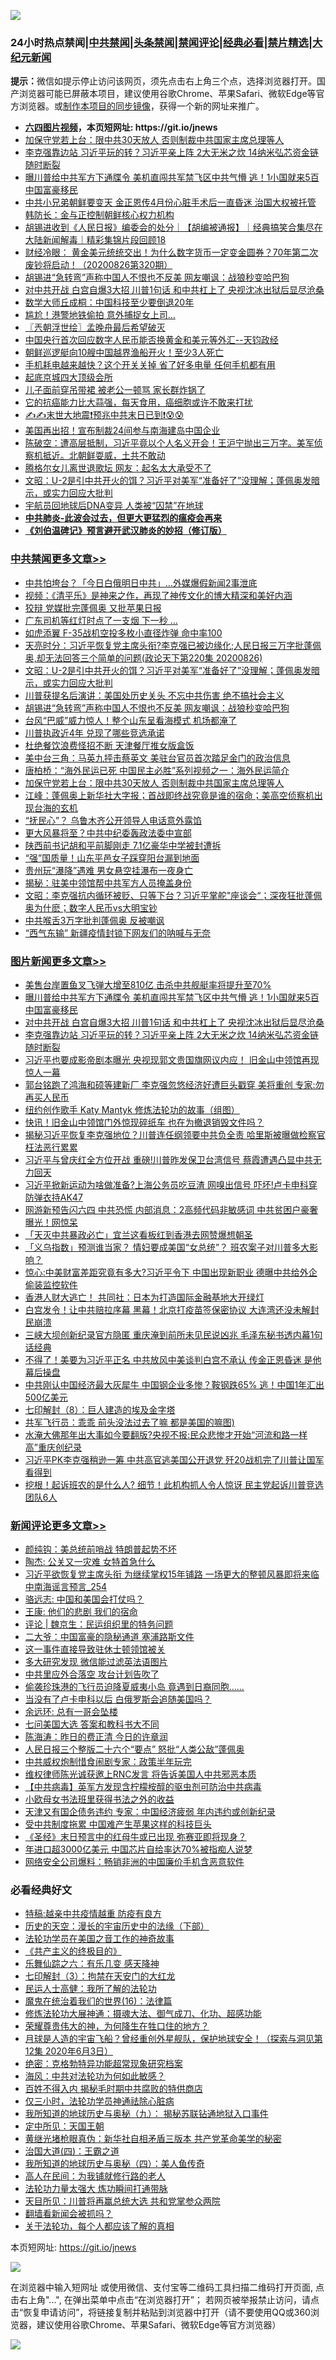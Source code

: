 ![](https://raw.githubusercontent.com/fqnews/bnews/master/64photo/fqnews-qr.jpg)

<div id="tt">
<h3>24小时热点禁闻|<a href="#%E4%B8%AD%E5%85%B1%E7%A6%81%E9%97%BB%E6%9B%B4%E5%A4%9A%E6%96%87%E7%AB%A0">中共禁闻</a>|<a href="#%E5%9B%BE%E7%89%87%E6%96%B0%E9%97%BB%E6%9B%B4%E5%A4%9A%E6%96%87%E7%AB%A0">头条禁闻</a>|<a href="#%E6%96%B0%E9%97%BB%E8%AF%84%E8%AE%BA%E6%9B%B4%E5%A4%9A%E6%96%87%E7%AB%A0">禁闻评论|<a href="#%E5%BF%85%E7%9C%8B%E7%BB%8F%E5%85%B8%E5%A5%BD%E6%96%87">经典必看|<a href="/video.md#%E7%A6%81%E7%89%87%E7%B2%BE%E9%80%89">禁片精选</a>|<a href="https://github.com/fqnews/djy/blob/master/gb/nf1351518.md#1">大纪元新闻</a></h3>
<div><b>提示：</b>微信如提示停止访问该网页，须先点击右上角三个点，选择浏览器打开。国产浏览器可能已屏蔽本项目，建议使用谷歌Chrome、苹果Safari、微软Edge等官方浏览器。或<a href="https://github.com/fqnews/bnews/blob/master/%E5%88%B6%E4%BD%9Cgit%E7%A6%81%E9%97%BB%E9%95%9C%E5%83%8F.md">制作本项目的同步镜像</a>，获得一个新的网址来推广。</div>
<ul>
<li><b><a href="http://d1.bdrive.tk/64.mp4" target="_blank">六四图片视频</a>，本页短网址: https://git.io/jnews</b></li>
<li><a href="/cbnews/20200826/1386039.md">加保守党若上台：限中共30天放人 否则制裁中共国家主席总理等人</a></li>
<li><a href="/topimagenews/20200826/1386158.md">李克强靠边站 习近平玩的转？习近平亲上阵 2大无米之炊 14纳米弘芯资金链随时断裂</a></li>
<li><a href="/topimagenews/20200827/1386288.md">曝川普给中共军方下通牒令 美机直闯共军禁飞区中共气懵 逃！1小国就来5百中国富豪移民</a></li>
<li><a href="/comments/20200826/1386062.md">中共小兄弟朝鲜要变天 金正恩传4月份心脏手术后一直昏迷 治国大权被托管 韩防长：金与正控制朝鲜核心权力机构</a></li>
<li><a href="/bannedvideo/20200827/1386411.md">胡锡进收到《人民日报》编委会的处分｜【胡编被通报】｜经典搞笑合集尽在大陆新闻解毒｜精彩集锦片段回顾18</a></li>
<li><a href="/bannedvideo/20200826/1386042.md">财经冷眼： 黄金美元统统交出！为什么数字货币一定变金圆券？70年第二次废钞将启动！（20200826第320期）</a></li>
<li><a href="/cbnews/20200827/1386393.md">胡锡进“急转弯”声称中国人不恨也不反美 网友嘲讽：战狼秒变哈巴狗</a></li>
<li><a href="/topimagenews/20200826/1386183.md">对中共开战 白宫自爆3大招 川普1句话 和中共杠上了 央视沈冰出狱后显尽沧桑</a></li>
<li><a href="/cnnews/20200826/1386061.md">数学大师丘成桐：中国科技至少要倒退20年</a></li>
<li><a href="/cnnews/hknews/20200826/1386125.md">尴尬！港警地铁偷拍 意外捕捉女上司…</a></li>
<li><a href="/ssgc/20200827/1386373.md">〖兲朝浮世绘〗孟晚舟最后希望破灭</a></li>
<li><a href="/bannedvideo/20200826/1386168.md">中国央行首次回应数字人民币能否换黄金和美元等外汇--天钧政经</a></li>
<li><a href="/comments/20200826/1386224.md">朝鲜巡逻艇向10艘中国越界渔船开火！至少3人死亡</a></li>
<li><a href="/lifebaike/20200826/1386080.md">手机耗电越来越快？这个开关关掉 省了好多电量 任何手机都有用</a></li>
<li><a href="/ssgc/20200827/1386356.md">起底京城四大顶级会所</a></li>
<li><a href="/lifebaike/20200826/1386130.md">儿子面前穿吊带裙 被老公一顿骂 家长群炸锅了</a></li>
<li><a href="/comments/20200826/1386270.md">它的抗癌能力比大蒜强，每天食用，癌细胞或许不敢来打扰</a></li>
<li><a href="/bannedvideo/20200826/1386096.md">✍✍末世大地震❗预兆中共末日已到❗😰😰</a></li>
<li><a href="/cnnews/20200826/1386278.md">美国再出招！宣布制裁24间参与南海建岛中国企业</a></li>
<li><a href="/bannedvideo/20200827/1386374.md">陈破空：遭高层抵制，习近平竟以个人名义开会！王沪宁抛出三万字。美军侦察机抵近。北朝鲜耍威，土共不敢动</a></li>
<li><a href="/yule/20200827/1386445.md">腾格尔女儿离世退歌坛 网友：起名太大承受不了</a></li>
<li><a href="/cbnews/20200827/1386436.md">文昭：U-2是引中共开火的饵？习近平对美军“准备好了”没理解；蓬佩奥发暗示，或实力回应大批判</a></li>
<li><a href="/funmedia/20200826/1386141.md">宇航员回地球后DNA变异 人类被“囚禁”在地球</a></li>
<li><b><a href="/comments/20200211/1275071.md" target="_blank">中共肺炎-此波会过去，但更大更猛烈的瘟疫会再来</a></b></li>
<li><b><a href="/comments/20200207/1272816.md" target="_blank">《刘伯温碑记》预言避开武汉肺炎的妙招（修订版）</a></b></li>
</ul>
</div>

<div class="catlist">
<h3><a href="/cbnews/" target="_blank">中共禁闻</a><span><a href="/cbnews/" target="_blank" rel="nofollow">更多文章>></a></span></h3>
<ul>
<li><a href="/cbnews/20200827/1386587.md" target="_blank">中共怕垮台？「今日白俄明日中共」…外媒爆假新闻2事泄底</a></li>
<li><a href="/cbnews/20200827/1386098.md" target="_blank">视频：《清平乐》是神来之作，再现了神传文化的博大精深和美好内涵</a></li>
<li><a href="/cbnews/20200827/1386585.md" target="_blank">狡辩 党媒批完蓬佩奥 又批苹果日报</a></li>
<li><a href="/cbnews/20200827/1386530.md" target="_blank">广东司机等红灯时点了一支烟 下一秒 …</a></li>
<li><a href="/cbnews/20200827/1386472.md" target="_blank">如虎添翼 F-35战机空投多枚小直径炸弹 命中率100</a></li>
<li><a href="/cbnews/20200827/1386469.md" target="_blank">天亮时分：习近平恢复党主席头衔?李克强已被边缘化;人民日报三万字批蓬佩奥,却无法回答三个简单的问题(政论天下第220集 20200826)</a></li>
<li><a href="/cbnews/20200827/1386436.md" target="_blank">文昭：U-2是引中共开火的饵？习近平对美军“准备好了”没理解；蓬佩奥发暗示，或实力回应大批判</a></li>
<li><a href="/cbnews/20200827/1386394.md" target="_blank">川普获提名后演讲：美国处历史关头 不忘中共伤害 绝不搞社会主义</a></li>
<li><a href="/cbnews/20200827/1386393.md" target="_blank">胡锡进“急转弯”声称中国人不恨也不反美 网友嘲讽：战狼秒变哈巴狗</a></li>
<li><a href="/cbnews/20200827/1386392.md" target="_blank">台风“巴威”威力惊人！整个山东呈看海模式 机场都淹了</a></li>
<li><a href="/cbnews/20200827/1386346.md" target="_blank">川普执政近4年 兑现了哪些竞选承诺</a></li>
<li><a href="/cbnews/20200827/1386325.md" target="_blank">杜绝餐饮浪费怪招不断 天津餐厅推女版盒饭</a></li>
<li><a href="/cbnews/20200826/1386227.md" target="_blank">美中台三角：马英九抨击蔡英文 美驻台官员首次踏足金门的政治信息</a></li>
<li><a href="/cbnews/20200826/1386016.md" target="_blank">唐柏桥：“海外民运已死 中国民主必胜”系列视频之一：海外民运简介</a></li>
<li><a href="/cbnews/20200826/1386039.md" target="_blank">加保守党若上台：限中共30天放人 否则制裁中共国家主席总理等人</a></li>
<li><a href="/cbnews/20200826/1386022.md" target="_blank">江峰：蓬佩奥上新华社大字报；首战即终战究竟是谁的宿命；美高空侦察机出现台海的玄机</a></li>
<li><a href="/cbnews/20200826/1386013.md" target="_blank">“抚民心”？ 乌鲁木齐公开领导人电话意外露馅</a></li>
<li><a href="/cbnews/20200826/1385989.md" target="_blank">更大风暴将至？中共中纪委轰政法委中宣部</a></li>
<li><a href="/cbnews/20200826/1385947.md" target="_blank">陕西前书记胡和平前脚刚走 7.1亿豪华中学被封遭拆</a></li>
<li><a href="/cbnews/20200826/1385946.md" target="_blank">“强”国质量！山东平邑女子踩穿阳台漏到地面</a></li>
<li><a href="/cbnews/20200826/1385919.md" target="_blank">贵州玩“瀑降”遇难 男女悬空挂瀑布一夜身亡</a></li>
<li><a href="/cbnews/20200826/1385907.md" target="_blank">揭秘：驻美中领馆帮中共军方人员掩盖身份</a></li>
<li><a href="/cbnews/20200826/1385901.md" target="_blank">文昭：李克强抗内循环被贬、只等下台？习近平掌舵&quot;座谈会“；深夜狂批蓬佩奥为什麽；数字人民币vs大明宝钞</a></li>
<li><a href="/cbnews/20200826/1385885.md" target="_blank">中共喉舌3万字批判蓬佩奥 反被嘲讽</a></li>
<li><a href="/cbnews/20200826/1385863.md" target="_blank">“西气东输” 新疆疫情封锁下网友们的呐喊与无奈</a></li>

</ul>
</div>
<div class="catlist">
<h3><a href="/topimagenews/" target="_blank">图片新闻</a><span><a href="/topimagenews/" target="_blank" rel="nofollow">更多文章>></a></span></h3>
<ul>
<li><a href="/topimagenews/20200827/1386557.md" target="_blank">美售台岸置鱼叉飞弹大增至810亿 击杀中共舰艇率将提升至70%</a></li>
<li><a href="/topimagenews/20200827/1386288.md" target="_blank">曝川普给中共军方下通牒令 美机直闯共军禁飞区中共气懵 逃！1小国就来5百中国富豪移民</a></li>
<li><a href="/topimagenews/20200826/1386183.md" target="_blank">对中共开战 白宫自爆3大招 川普1句话 和中共杠上了 央视沈冰出狱后显尽沧桑</a></li>
<li><a href="/topimagenews/20200826/1386158.md" target="_blank">李克强靠边站 习近平玩的转？习近平亲上阵 2大无米之炊 14纳米弘芯资金链随时断裂</a></li>
<li><a href="/topimagenews/20200825/1385728.md" target="_blank">习近平也要成影帝剧本曝光 央视现郭文贵国旗网议内应！ 旧金山中领馆再现惊人一幕</a></li>
<li><a href="/topimagenews/20200825/1385626.md" target="_blank">郭台铭跑了鸿海和硕等建新厂 李克强忽悠经济好遭巨头戳穿 美将重创 专家:勿再买人民币</a></li>
<li><a href="/comments/20200825/1385430.md" target="_blank">纽约创作歌手 Katy Mantyk 修炼法轮功的故事（组图）</a></li>
<li><a href="/topimagenews/20200825/1385377.md" target="_blank">快讯！旧金山中领馆门外惊现碎纸车 也在为撤退销毁文件吗？</a></li>
<li><a href="/topimagenews/20200824/1385240.md" target="_blank">揭秘习近平恢复李克强地位？川普连任纲领要中共负全责 哈里斯被曝做检察官枉法恶行累累</a></li>
<li><a href="/topimagenews/20200824/1385155.md" target="_blank">习近平与曾庆红全方位开战 重磅!川普昨发保卫台湾信号 蔡霞遭遇凸显中共无力回天</a></li>
<li><a href="/topimagenews/20200824/1385133.md" target="_blank">习近平掀新运动为啥做准备?上海公务员吃豆渣 网嗅出信号 吓坏!卢卡申科穿防弹衣持AK47</a></li>
<li><a href="/topimagenews/20200823/1384619.md" target="_blank">网游新预告闪六四 中共恐慌 内部消息：2高频代码非敏感词 中共贫困户豪奢曝光！网惊呆</a></li>
<li><a href="/topimagenews/20200823/1384618.md" target="_blank">「天灭中共暴政必亡」宜兰这看板红到香港去网赞爆想朝圣</a></li>
<li><a href="/topimagenews/20200823/1384594.md" target="_blank">「义乌指数」预测谁当家？ 情妇要成美国“女总统”？ 班农案子对川普多大影响？</a></li>
<li><a href="/topimagenews/20200823/1384509.md" target="_blank">惊心:中美财富差距究竟有多大?习近平令下 中国出现新职业 德曝中共给外企偷装监控软件</a></li>
<li><a href="/topimagenews/20200823/1384412.md" target="_blank">香港人财大逃亡！ 共同社：日本为打造国际金融基地大开绿灯</a></li>
<li><a href="/topimagenews/20200823/1384229.md" target="_blank">白宫发令！让中共赔拉序幕 黑幕！北京打疫苗签保密协议 大连湾还没未解封 民崩溃</a></li>
<li><a href="/topimagenews/20200822/1384216.md" target="_blank">三峡大坝创新纪录官方隐匿 重庆淹到前所未见民说凶兆 毛泽东秘书透内幕1句话经典</a></li>
<li><a href="/topimagenews/20200822/1384172.md" target="_blank">不得了！美要为习近平正名 中共放风中美谈判白宫不承认 传金正恩昏迷 是他幕后操盘</a></li>
<li><a href="/topimagenews/20200822/1384137.md" target="_blank">中共刚认中国经济最大灰犀牛 中国钢企业多惨？鞍钢跌65% 逃！中国1年汇出500亿美元</a></li>
<li><a href="/comments/20200822/1383925.md" target="_blank">七印解封（8）：巨人建造的埃及金字塔</a></li>
<li><a href="/topimagenews/20200822/1383915.md" target="_blank">共军飞行员：乖乖 前头没法过去了嘛 都是美国的嘛图)</a></li>
<li><a href="/topimagenews/20200821/1383668.md" target="_blank">水淹大佛那年出大事如今要翻版?央视不报:民众悲惨才开始“河流和路一样高”重庆创纪录</a></li>
<li><a href="/topimagenews/20200821/1383595.md" target="_blank">习近平PK李克强稍逊一筹 中共高官逃美国公开退党 歼20战机完了川普让国军看得到</a></li>
<li><a href="/topimagenews/20200821/1383581.md" target="_blank">挖根！起诉班农的是什么人? 细节！此机构抓人令人惊讶 民主党起诉川普竞选团队6人</a></li>

</ul>
</div>
<div class="catlist">
<h3><a href="/comments/" target="_blank">新闻评论</a><span><a href="/comments/" target="_blank" rel="nofollow">更多文章>></a></span></h3>
<ul>
<li><a href="/comments/20200827/1386590.md" target="_blank">颜纯钩：美总统前哨战 特朗普起势不坏</a></li>
<li><a href="/comments/20200827/1386589.md" target="_blank">陶杰: 公关又一灾难 女特首急什么</a></li>
<li><a href="/comments/20200827/1386556.md" target="_blank">习近平欲恢复党主席头衔 为继续掌权15年铺路 一场更大的整顿风暴即将来临 中南海谣言预言_254</a></li>
<li><a href="/comments/20200827/1386537.md" target="_blank">骆远志: 中国和美国会打仗吗？</a></li>
<li><a href="/comments/20200827/1386536.md" target="_blank">王康: 他们的悲剧 我们的宿命</a></li>
<li><a href="/comments/20200827/1386506.md" target="_blank">评论 | 魏京生：民运组织里的特务问题</a></li>
<li><a href="/comments/20200827/1386505.md" target="_blank">二大爷：中国富豪的隐秘通道 塞浦路斯文件</a></li>
<li><a href="/comments/20200827/1386504.md" target="_blank">这一事件直接导致驻休士顿领馆被关</a></li>
<li><a href="/comments/20200827/1386503.md" target="_blank">多大研究发现 微信能过滤英法语图片</a></li>
<li><a href="/comments/20200827/1386502.md" target="_blank">中共里应外合落空 攻台计划告吹了</a></li>
<li><a href="/comments/20200827/1386495.md" target="_blank">偷袭珍珠港的飞行员迫降夏威夷小岛 竟遇到日裔同胞……</a></li>
<li><a href="/comments/20200827/1386488.md" target="_blank">当没有了卢卡申科以后 白俄罗斯会追随美国吗？</a></li>
<li><a href="/comments/20200827/1386487.md" target="_blank">余远环: 总有一哥会坠楼</a></li>
<li><a href="/comments/20200827/1386477.md" target="_blank">七问美国大选 答案和教科书大不同</a></li>
<li><a href="/comments/20200827/1386476.md" target="_blank">陈海涛：昨日的费正清 今日的许章润</a></li>
<li><a href="/comments/20200827/1386475.md" target="_blank">人民日报三个整版二十六个“要点” 怒批“人类公敌”蓬佩奥</a></li>
<li><a href="/comments/20200827/1386462.md" target="_blank">中共威权炮制惜食闹剧专家：政策半年玩完</a></li>
<li><a href="/comments/20200827/1386439.md" target="_blank">维权律师陈光诚获邀上RNC发言 将告诉美国人中共邪恶本质</a></li>
<li><a href="/comments/20200827/1386438.md" target="_blank">【中共病毒】英军方发现含柠檬桉醇的驱虫剂可防治中共病毒</a></li>
<li><a href="/comments/20200827/1386433.md" target="_blank">小欧母女书法班里获得书法之外的收益</a></li>
<li><a href="/comments/20200827/1386432.md" target="_blank">天津又有国企债务违约 专家：中国经济疲弱 年内违约或创新纪录</a></li>
<li><a href="/comments/20200827/1386431.md" target="_blank">受中共制度拖累 中国难产生苹果这样的科技巨头</a></li>
<li><a href="/comments/20200827/1386430.md" target="_blank">《圣经》末日预言中的红母牛或已出现 弥赛亚即将现身？</a></li>
<li><a href="/comments/20200827/1386423.md" target="_blank">年进口超3000亿美元 中国芯片自给率达70%被指痴人说梦</a></li>
<li><a href="/comments/20200827/1386422.md" target="_blank">网络安全公司爆料：畅销非洲的中国廉价手机含恶意软件</a></li>

</ul>
</div>

<div class="catlist">
<h3>必看经典好文</h3>
<ul>
<li><a href="/ccpdope/20200425/1319297.md" target="_blank">特稿:越亲中共疫情越重 防疫有良方</a></li>
<li><a href="/tculture/20121025/73066.md" target="_blank">历史的天空：漫长的宇宙历史中的法缘（下部）</a></li>
<li><a href="/comments/20200511/1326751.md" target="_blank">法轮功学员在美国之音工作的神奇故事</a></li>
<li><a href="/bookwiki/20171120/858084.md" target="_blank">《共产主义的终极目的》</a></li>
<li><a href="/tculture/20190101/792146.md" target="_blank">乐舞仙踪之六：有乐几变 感天降神</a></li>
<li><a href="/comments/20200816/1381057.md" target="_blank">七印解封（3）：拘禁在天安门的大红龙</a></li>
<li><a href="/ccpdope/20200729/1369047.md" target="_blank">民运人士高健：我所了解的法轮功</a></li>
<li><a href="/topimagenews/20180615/958090.md" target="_blank">魔鬼在统治着我们的世界(16)：法律篇</a></li>
<li><a href="/comments/20191203/1234383.md" target="_blank">修炼法轮功大展神通：摄魂大法、御气成刀、化功、超感功能</a></li>
<li><a href="/comments/20200618/1346830.md" target="_blank">荣耀尊贵伟大的神，为何降生在牲口住的地方？</a></li>
<li><a href="/comments/20200712/1359456.md" target="_blank">月球是人造的宇宙飞船？曾经重创外星舰队，保护地球安全！（探索与洞见第12集 2020年6月3日）</a></li>
<li><a href="/comments/20200705/783265.md" target="_blank">绝密：克格勃特异功能超常现象研究档案</a></li>
<li><a href="/comments/20191218/1228234.md" target="_blank">海风：中共对法轮功为何如此敏感？</a></li>
<li><a href="/lifebaike/20200711/1358994.md" target="_blank">百姓不得入内 揭秘毛时期中共腐败的特供商店</a></li>
<li><a href="/health/20170626/780270.md" target="_blank">仅三小时，法轮功学员神通祛除心脏病</a></li>
<li><a href="/topimagenews/20180325/919134.md" target="_blank">我所知道的地球历史与奥秘（九）： 揭秘苏联钻通地狱入口事件</a></li>
<li><a href="/tculture/xiulian/20151111/470021.md" target="_blank">定中所见：天国王朝</a></li>
<li><a href="/lifebaike/20180921/1001174.md" target="_blank">黄继光堵枪眼真伪：新华社自相矛盾三版本 共产党革命美学的秘密</a></li>
<li><a href="/cbnews/20180310/912637.md" target="_blank">治国大道(四)：王霸之道</a></li>
<li><a href="/tculture/xiulian/20170729/799172.md" target="_blank">我所知道的地球历史与奥秘（四）：美人鱼传奇</a></li>
<li><a href="/tculture/20121023/72121.md" target="_blank">高人在民间：为我铺就修行路的老人</a></li>
<li><a href="/cbnews/20200816/1381005.md" target="_blank">法轮功力量太强大 炼功瞬间打通带脉</a></li>
<li><a href="/comments/20200816/1381118.md" target="_blank">天目所见：川普将再赢总统大选 共和党掌参众两院</a></li>
<li><a href="/fanqiang/20200616/1345793.md" target="_blank">翻墙看新闻会被抓吗？</a></li>
<li><a href="/topimagenews/20161125/619230.md" target="_blank">关于法轮功，每个人都应该了解的真相</a></li>

</ul>
</div>

本页短网址: https://git.io/jnews

![](https://raw.githubusercontent.com/fqnews/bnews/master/64photo/fqnews-qr.jpg)

在浏览器中输入短网址 或使用微信、支付宝等二维码工具扫描二维码打开页面, 点击右上角"...", 在弹出菜单中点击“在浏览器打开”； 若网页被举报禁止访问，请点击“恢复申请访问”，将链接复制并粘贴到浏览器中打开（请不要使用QQ或360浏览器，建议使用谷歌Chrome、苹果Safari、微软Edge等官方浏览器）

![](https://raw.githubusercontent.com/fqnews/bnews/master/64photo/wx.jpg)